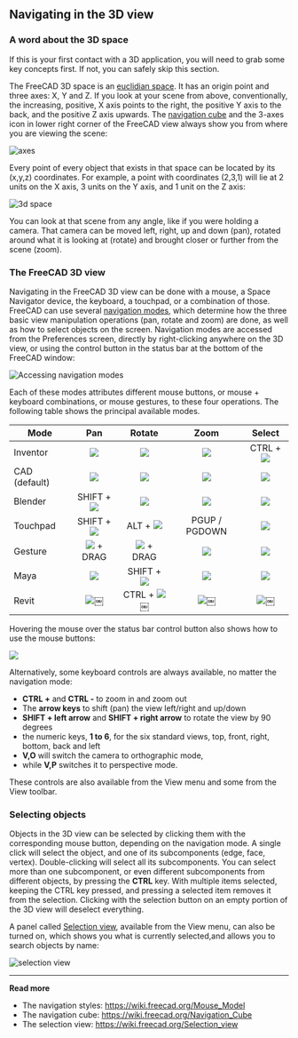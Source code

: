 ## Navigating in the 3D view



### A word about the 3D space

If this is your first contact with a 3D application, you will need to grab some key concepts first. If not, you can safely skip this section.

The FreeCAD 3D space is an [euclidian space](https://en.wikipedia.org/wiki/Euclidean_space). It has an origin point and three axes: X, Y and Z. If you look at your scene from above, conventionally, the increasing, positive, X axis points to the right, the positive Y axis to the back, and the positive Z axis upwards. The [navigation cube](https://wiki.freecad.org/Navigation_Cube) and the 3-axes icon in lower right corner of the FreeCAD view always show you from where you are viewing the scene:

![axes](../images/axes-orientation.jpg) 

Every point of every object that exists in that space can be located by its (x,y,z) coordinates. For example, a point with coordinates (2,3,1) will lie at 2 units on the X axis, 3 units on the Y axis, and 1 unit on the Z axis:

![3d space](../images/3dspace_coordinates.jpg)

You can look at that scene from any angle, like if you were holding a camera. That camera can be moved left, right, up and down (pan), rotated around what it is looking at (rotate) and brought closer or further from the scene (zoom).



### The FreeCAD 3D view

Navigating in the FreeCAD 3D view can be done with a mouse, a Space Navigator device, the keyboard, a touchpad, or a combination of those. FreeCAD can use several [navigation modes](https://wiki.freecad.org/index.php?title=Mouse_Model), which determine how the three basic view manipulation operations (pan, rotate and zoom) are done, as well as how to select objects on the screen. Navigation modes are accessed from the Preferences screen, directly by right-clicking anywhere on the 3D view, or using the control button in the status bar at the bottom of the FreeCAD window:

![Accessing navigation modes](../images/Freecad-interface-05.jpg)

Each of these modes attributes different mouse buttons, or mouse + keyboard combinations, or mouse gestures, to these four operations. The following table shows the principal available modes.

| Mode                          | Pan           | Rotate     | Zoom      | Select     |
| ----------------------------- |:-------------:| :---------:|:---------:|:----------:|
| Inventor | ![](../images/icons/Select-mouse.svg) | ![](../images/icons/Rotate-mouse.svg) | ![](../images/icons/Zoom-mouse.svg) | CTRL + ![](../images/icons/Select-mouse.svg) |
| CAD (default) | ![](../images/icons/Pan-mouse.svg) | ![](../images/icons/Rotate-mouse.svg) | ![](../images/icons/Zoom-mouse.svg) | ![](../images/icons/Select-mouse.svg) |
| Blender | SHIFT + ![](../images/icons/Pan-mouse.svg) | ![](../images/icons/Pan-mouse.svg) | ![](../images/icons/Zoom-mouse.svg) | ![](../images/icons/Pan-mouse-Ctrl.svg) |
| Touchpad | SHIFT + ![](../images/icons/Touchpad.png) | ALT + ![](../images/icons/Touchpad.png) | PGUP / PGDOWN | ![](../images/icons/Select-touchpad.png) |
| Gesture | ![](../images/icons/Pan-mouse-Ctrl.svg) + DRAG | ![](../images/icons/Select-mouse.svg) + DRAG | ![](../images/icons/Zoom-mouse.svg) | ![](../images/icons/Select-mouse.svg) |
| Maya | ![](../images/icons/Pan-mouse.svg) | SHIFT + ![](../images/icons/Pan-mouse.svg) | ![](../images/icons/Zoom-mouse.svg) | ![](../images/icons/Select-mouse.svg) |
| Revit | ![](../images/icons/Pan-mouse.svg)￼ | CTRL + ![](../images/icons/Pan-mouse.svg)￼ | ![](../images/icons/Zoom-mouse.svg)￼ | ![](../images/icons/Select-mouse.svg)￼ |

Hovering the mouse over the status bar control button also shows how to use the mouse buttons:

![](../images/navigation-styles-control.jpg)

Alternatively, some keyboard controls are always available, no matter the navigation mode: 

 - **CTRL +** and **CTRL -** to zoom in and zoom out 
 - The **arrow keys** to shift (pan) the view left/right and up/down 
- **SHIFT + left arrow** and **SHIFT + right arrow** to rotate the view by 90 degrees 
 - the numeric keys, **1 to 6**, for the six standard views, top, front, right, bottom, back and left
 - **V,O** will switch the camera to orthographic mode, 
 - while **V,P** switches it to perspective mode. 

These controls are also available from the View menu and some from the View toolbar.



### Selecting objects

Objects in the 3D view can be selected by clicking them with the corresponding mouse button, depending on the navigation mode. A single click will select the object, and one of its subcomponents (edge, face, vertex). Double-clicking will select all its subcomponents. You can select more than one subcomponent, or even different subcomponents from different objects, by pressing the **CTRL** key. With multiple items selected, keeping the CTRL key pressed, and pressing a selected item removes it from the selection.  Clicking with the selection button on an empty portion of the 3D view will deselect everything.

A panel called [Selection view](https://wiki.freecad.org/Selection_view), available from the View menu, can also be turned on, which shows you what is currently selected,and allows you to search objects by name:

![selection view](../images/selection-view.jpg) 



-----

**Read more**

* The navigation styles: https://wiki.freecad.org/Mouse_Model
* The navigation cube: https://wiki.freecad.org/Navigation_Cube
* The selection view: https://wiki.freecad.org/Selection_view